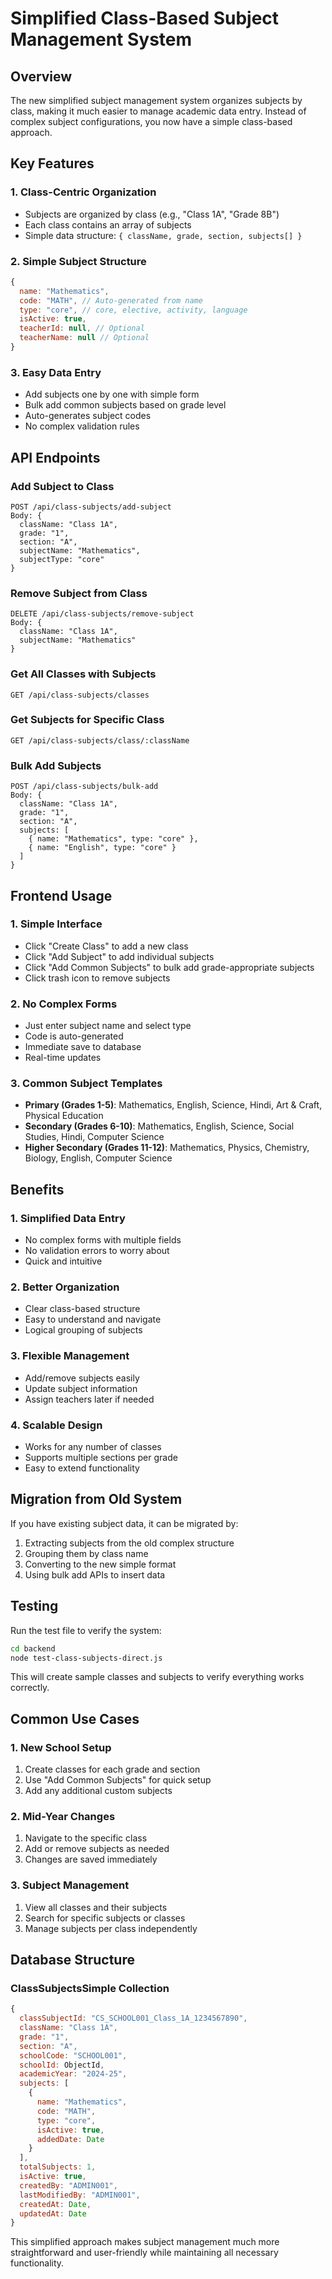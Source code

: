 # Simplified Class-Based Subject Management System

## Overview

The new simplified subject management system organizes subjects by class, making it much easier to manage academic data entry. Instead of complex subject configurations, you now have a simple class-based approach.

## Key Features

### 1. Class-Centric Organization
- Subjects are organized by class (e.g., "Class 1A", "Grade 8B")
- Each class contains an array of subjects
- Simple data structure: `{ className, grade, section, subjects[] }`

### 2. Simple Subject Structure
```javascript
{
  name: "Mathematics",
  code: "MATH", // Auto-generated from name
  type: "core", // core, elective, activity, language
  isActive: true,
  teacherId: null, // Optional
  teacherName: null // Optional
}
```

### 3. Easy Data Entry
- Add subjects one by one with simple form
- Bulk add common subjects based on grade level
- Auto-generates subject codes
- No complex validation rules

## API Endpoints

### Add Subject to Class
```
POST /api/class-subjects/add-subject
Body: {
  className: "Class 1A",
  grade: "1",
  section: "A",
  subjectName: "Mathematics",
  subjectType: "core"
}
```

### Remove Subject from Class
```
DELETE /api/class-subjects/remove-subject
Body: {
  className: "Class 1A",
  subjectName: "Mathematics"
}
```

### Get All Classes with Subjects
```
GET /api/class-subjects/classes
```

### Get Subjects for Specific Class
```
GET /api/class-subjects/class/:className
```

### Bulk Add Subjects
```
POST /api/class-subjects/bulk-add
Body: {
  className: "Class 1A",
  grade: "1",
  section: "A",
  subjects: [
    { name: "Mathematics", type: "core" },
    { name: "English", type: "core" }
  ]
}
```

## Frontend Usage

### 1. Simple Interface
- Click "Create Class" to add a new class
- Click "Add Subject" to add individual subjects
- Click "Add Common Subjects" to bulk add grade-appropriate subjects
- Click trash icon to remove subjects

### 2. No Complex Forms
- Just enter subject name and select type
- Code is auto-generated
- Immediate save to database
- Real-time updates

### 3. Common Subject Templates
- **Primary (Grades 1-5)**: Mathematics, English, Science, Hindi, Art & Craft, Physical Education
- **Secondary (Grades 6-10)**: Mathematics, English, Science, Social Studies, Hindi, Computer Science
- **Higher Secondary (Grades 11-12)**: Mathematics, Physics, Chemistry, Biology, English, Computer Science

## Benefits

### 1. Simplified Data Entry
- No complex forms with multiple fields
- No validation errors to worry about
- Quick and intuitive

### 2. Better Organization
- Clear class-based structure
- Easy to understand and navigate
- Logical grouping of subjects

### 3. Flexible Management
- Add/remove subjects easily
- Update subject information
- Assign teachers later if needed

### 4. Scalable Design
- Works for any number of classes
- Supports multiple sections per grade
- Easy to extend functionality

## Migration from Old System

If you have existing subject data, it can be migrated by:

1. Extracting subjects from the old complex structure
2. Grouping them by class name
3. Converting to the new simple format
4. Using bulk add APIs to insert data

## Testing

Run the test file to verify the system:
```bash
cd backend
node test-class-subjects-direct.js
```

This will create sample classes and subjects to verify everything works correctly.

## Common Use Cases

### 1. New School Setup
1. Create classes for each grade and section
2. Use "Add Common Subjects" for quick setup
3. Add any additional custom subjects

### 2. Mid-Year Changes
1. Navigate to the specific class
2. Add or remove subjects as needed
3. Changes are saved immediately

### 3. Subject Management
1. View all classes and their subjects
2. Search for specific subjects or classes
3. Manage subjects per class independently

## Database Structure

### ClassSubjectsSimple Collection
```javascript
{
  classSubjectId: "CS_SCHOOL001_Class_1A_1234567890",
  className: "Class 1A",
  grade: "1",
  section: "A",
  schoolCode: "SCHOOL001",
  schoolId: ObjectId,
  academicYear: "2024-25",
  subjects: [
    {
      name: "Mathematics",
      code: "MATH",
      type: "core",
      isActive: true,
      addedDate: Date
    }
  ],
  totalSubjects: 1,
  isActive: true,
  createdBy: "ADMIN001",
  lastModifiedBy: "ADMIN001",
  createdAt: Date,
  updatedAt: Date
}
```

This simplified approach makes subject management much more straightforward and user-friendly while maintaining all necessary functionality.
